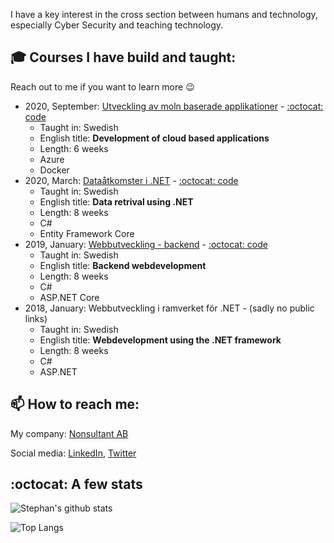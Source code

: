 I have a key interest in the cross section between humans and technology, especially Cyber Security and teaching technology.

## :mortar_board: Courses I have build and taught:

Reach out to me if you want to learn more :wink:

- 2020, September: [Utveckling av moln baserade applikationer](https://pgbsnh19.github.io/molnapplikationer/) - [:octocat: code](https://github.com/PGBSNH19/molnapplikationer)
  - Taught in: Swedish
  - English title: **Development of cloud based applications**
  - Length: 6 weeks
  - Azure
  - Docker
- 2020, March: [Dataåtkomster i .NET](https://pgbsnh19.github.io/dataatkomst/) - [:octocat: code](https://github.com/PGBSNH19/dataatkomst)
  - Taught in: Swedish
  - English title: **Data retrival using .NET**
  - Length: 8 weeks
  - C#
  - Entity Framework Core
- 2019, January: [Webbutveckling - backend](https://pgbfdh18.github.io/webbutveckling-backend/) - [:octocat: code](https://github.com/PGBFDH18/webbutveckling-backend)
  - Taught in: Swedish
  - English title: **Backend webdevelopment**
  - Length: 8 weeks
  - C#
  - ASP.NET Core
- 2018, January: Webbutveckling i ramverket för .NET - (sadly no public links)
  - Taught in: Swedish
  - English title: **Webdevelopment using the .NET framework**
  - Length: 8 weeks
  - C#
  - ASP.NET

## :mailbox: How to reach me:

My company: [Nonsultant AB](https://nonsultant.com)

Social media: [LinkedIn](https://www.linkedin.com/in/skjohansen/), [Twitter](https://twitter.com/skjohansen)

## :octocat: A few stats
![Stephan's github stats](https://github-readme-stats.vercel.app/api?username=skjohansen)

![Top Langs](https://github-readme-stats.vercel.app/api/top-langs/?username=skjohansen&layout=compact)

<!--
**skjohansen/skjohansen** is a ✨ _special_ ✨ repository because its `README.md` (this file) appears on your GitHub profile.

Here are some ideas to get you started:

- 🔭 I’m currently working on ...
- 🌱 I’m currently learning ...
- 👯 I’m looking to collaborate on ...
- 🤔 I’m looking for help with ...
- 💬 Ask me about ...
- 📫 How to reach me: ...
- 😄 Pronouns: ...
- ⚡ Fun fact: ...
-->
